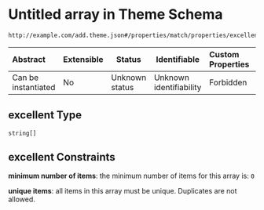 # Untitled array in Theme Schema

```txt
http://example.com/add.theme.json#/properties/match/properties/excellent
```




| Abstract            | Extensible | Status         | Identifiable            | Custom Properties | Additional Properties | Access Restrictions | Defined In                                                                     |
| :------------------ | ---------- | -------------- | ----------------------- | :---------------- | --------------------- | ------------------- | ------------------------------------------------------------------------------ |
| Can be instantiated | No         | Unknown status | Unknown identifiability | Forbidden         | Allowed               | none                | [add-theme.schema.json\*](../out/add-theme.schema.json "open original schema") |

## excellent Type

`string[]`

## excellent Constraints

**minimum number of items**: the minimum number of items for this array is: `0`

**unique items**: all items in this array must be unique. Duplicates are not allowed.
